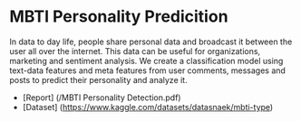 # MBTI Personality Predicition 
In data to day life, people share personal data and broadcast it between the user all over the
internet. This data can be useful for organizations, marketing and sentiment analysis. We create
a classification model using text-data features and meta features from user comments, messages
and posts to predict their personality and analyze it.

* [Report] (/MBTI Personality Detection.pdf)
* [Dataset] (https://www.kaggle.com/datasets/datasnaek/mbti-type)